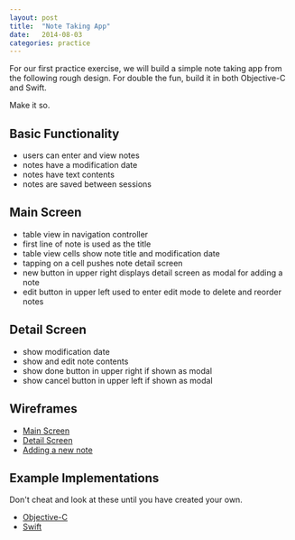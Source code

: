 ```yaml
---
layout: post
title:  "Note Taking App"
date:   2014-08-03
categories: practice
---
```


For our first practice exercise, we will build a simple note taking app from the following rough design. For double the fun, build it in both Objective-C and Swift.

Make it so.

## Basic Functionality

* users can enter and view notes
* notes have a modification date
* notes have text contents
* notes are saved between sessions

## Main Screen

* table view in navigation controller
* first line of note is used as the title
* table view cells show note title and modification date
* tapping on a cell pushes note detail screen
* new button in upper right displays detail screen as modal for adding a note
* edit button in upper left used to enter edit mode to delete and reorder notes

## Detail Screen

* show modification date
* show and edit note contents
* show done button in upper right if shown as modal
* show cancel button in upper left if shown as modal

## Wireframes

* [Main Screen](/images/note-taking-app-main.jpg)
* [Detail Screen](/images/note-taking-app-detail.jpg)
* [Adding a new note](/images/note-taking-app-new-note.jpg)

## Example Implementations

Don't cheat and look at these until you have created your own.

* [Objective-C](https://github.com/iosdevpractice/NoteTakingApp_Objective-C)
* [Swift](https://github.com/iosdevpractice/NoteTakingApp_Swift)


